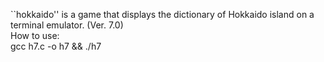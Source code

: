 ``hokkaido'' is a game that displays the dictionary of Hokkaido island on a terminal emulator. (Ver. 7.0)<br>
How to use:<br>
gcc h7.c -o h7 && ./h7
